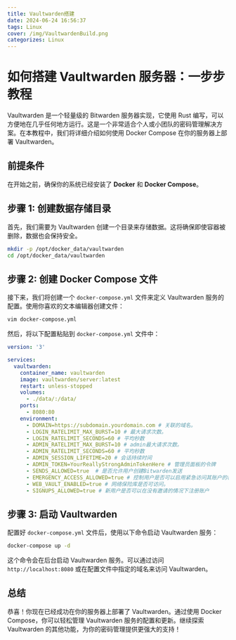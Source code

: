 ```yaml
---
title: Vaultwarden搭建
date: 2024-06-24 16:56:37
tags: Linux
cover: /img/VaultwardenBuild.png
categorizes: Linux
---
```


# 如何搭建 Vaultwarden 服务器：一步步教程

Vaultwarden 是一个轻量级的 Bitwarden 服务器实现，它使用 Rust 编写，可以方便地在几乎任何地方运行。这是一个非常适合个人或小团队的密码管理解决方案。在本教程中，我们将详细介绍如何使用 Docker Compose 在你的服务器上部署 Vaultwarden。

## 前提条件

在开始之前，确保你的系统已经安装了 **Docker** 和 **Docker Compose**。

## 步骤 1: 创建数据存储目录

首先，我们需要为 Vaultwarden 创建一个目录来存储数据。这将确保即使容器被删除，数据也会保持安全。

```bash
mkdir -p /opt/docker_data/vaultwarden
cd /opt/docker_data/vaultwarden
```

## 步骤 2: 创建 Docker Compose 文件

接下来，我们将创建一个 `docker-compose.yml` 文件来定义 Vaultwarden 服务的配置。使用你喜欢的文本编辑器创建文件：

```bash
vim docker-compose.yml
```

然后，将以下配置粘贴到 `docker-compose.yml` 文件中：

```yaml
version: '3'

services:
  vaultwarden:
    container_name: vaultwarden
    image: vaultwarden/server:latest
    restart: unless-stopped
    volumes:
      - ./data/:/data/
    ports:
      - 8080:80
    environment:
      - DOMAIN=https://subdomain.yourdomain.com # 关联的域名。
      - LOGIN_RATELIMIT_MAX_BURST=10 # 最大请求次数。
      - LOGIN_RATELIMIT_SECONDS=60 # 平均秒数
      - ADMIN_RATELIMIT_MAX_BURST=10 # admin最大请求次数。
      - ADMIN_RATELIMIT_SECONDS=60 # 平均秒数
      - ADMIN_SESSION_LIFETIME=20 # 会话持续时间
      - ADMIN_TOKEN=YourReallyStrongAdminTokenHere # 管理员面板的令牌
      - SENDS_ALLOWED=true  # 是否允许用户创建Bitwarden发送
      - EMERGENCY_ACCESS_ALLOWED=true # 控制用户是否可以启用紧急访问其账户的权限
      - WEB_VAULT_ENABLED=true # 网络保险库是否可访问。
      - SIGNUPS_ALLOWED=true # 新用户是否可以在没有邀请的情况下注册账户
```

## 步骤 3: 启动 Vaultwarden

配置好 `docker-compose.yml` 文件后，使用以下命令启动 Vaultwarden 服务：

```bash
docker-compose up -d
```

这个命令会在后台启动 Vaultwarden 服务。可以通过访问 `http://localhost:8080` 或在配置文件中指定的域名来访问 Vaultwarden。


## 总结

恭喜！你现在已经成功在你的服务器上部署了 Vaultwarden。通过使用 Docker Compose，你可以轻松管理 Vaultwarden 服务的配置和更新。继续探索 Vaultwarden 的其他功能，为你的密码管理提供更强大的支持！
